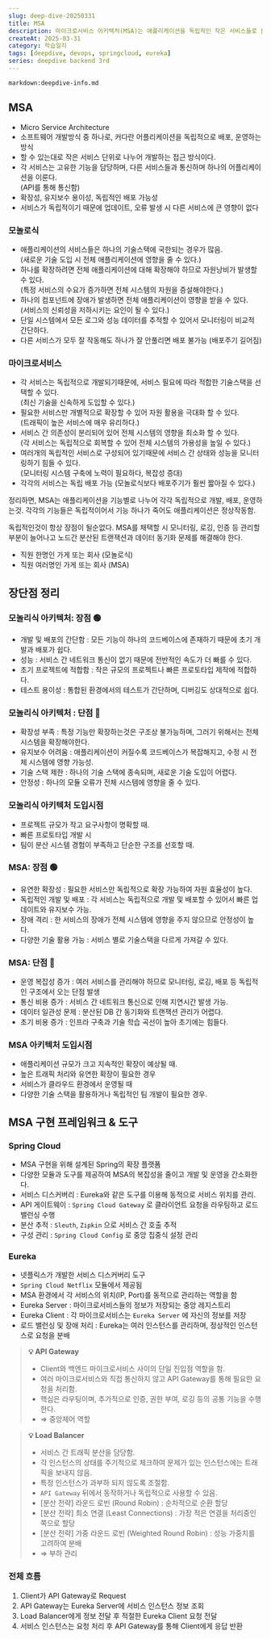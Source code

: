 ```yaml
---
slug: deep-dive-20250331
title: MSA
description: 마이크로서비스 아키텍처(MSA)는 애플리케이션을 독립적인 작은 서비스들로 분리하여 개발, 배포, 운영하는 소프트웨어 설계방식입니다. MSA의 개념과 장단점을 기준으로 모놀리식 아키텍처와 비교해보고, Spring에서 이를 구현하기 위한 프레임워크와 도구를 알아봅니다.
createAt: 2025-03-31
category: 학습일지
tags: [deepdive, devops, springcloud, eureka]
series: deepdive backend 3rd
---
```


`markdown:deepdive-info.md`

## MSA
- Micro Service Architecture
- 소프트웨어 개발방식 중 하나로, 커다란 어플리케이션을 독립적으로 배포, 운영하는 방식
- 할 수 있는대로 작은 서비스 단위로 나누어 개발하는 접근 방식이다.
- 각 서비스는 고유한 기능을 담당하며, 다른 서비스들과 통신하며 하나의 어플리케이션을 이룬다.  
    (API를 통해 통신함)
- 확장성, 유지보수 용이성, 독립적인 배포 가능성
- 서비스가 독립적이기 때문에 업데이트, 오류 발생 시 다른 서비스에 큰 영향이 없다

### 모놀로식
- 애플리케이션의 서비스들은 하나의 기술스택에 국한되는 경우가 많음.  
    (새로운 기술 도입 시 전체 애플리케이션에 영향을 줄 수 있다.)
- 하나를 확장하려면 전체 애플리케이션에 대해 확장해야 하므로 자원낭비가 발생할 수 있다.  
    (특정 서비스의 수요가 증가하면 전체 시스템의 자원을 증설해야한다.)
- 하나의 컴포넌트에 장애가 발생하면 전체 애플리케이션이 영향을 받을 수 있다.  
    (서비스의 신뢰성을 저하시키는 요인이 될 수 있다.)
- 단일 시스템에서 모든 로그와 성능 데이터를 추적할 수 있어서 모니터링이 비교적 간단하다.
- 다른 서비스가 모두 잘 작동해도 하나가 잘 안풀리면 배포 불가능 (배포주기 길어짐)

### 마이크로서비스
- 각 서비스는 독립적으로 개발되기때문에, 서비스 필요에 따라 적합한 기술스택을 선택할 수 있다.  
    (최신 기술을 신속하게 도입할 수 있다.)
- 필요한 서비스만 개별적으로 확장할 수 있어 자원 활용을 극대화 할 수 있다.  
    (트래픽이 높은 서비스에 매우 유리하다.)
- 서비스 간 의존성이 분리되어 있어 전체 시스템의 영향을 최소화 할 수 있다.  
    (각 서비스는 독립적으로 회복할 수 있어 전체 시스템의 가용성을 높일 수 있다.)
- 여러개의 독립적인 서비스로 구성되어 있기때문에 서비스 간 상태와 성능을 모니터링하기 힘들 수 있다.  
    (모니터링 시스템 구축에 노력이 필요하다, 복잡성 증대)
- 각각의 서비스는 독립 배포 가능 (모놀로식보다 배포주기가 훨씬 짧아질 수 있다.)

정리하면, MSA는 애플리케이션을 기능별로 나누어 각각 독립적으로 개발, 배포, 운영하는것.
각각의 기능들은 독립적이어서 기능 하나가 죽어도 애플리케이션은 정상작동함.

독립적인것이 항상 장점이 될순없다. MSA를 채택할 시 모니터링, 로깅, 인증 등 관리할 부분이 늘어나고
노드간 분산된 트랜잭션과 데이터 동기화 문제를 해결해야 한다.

- 직원 한명인 가게 또는 회사 (모놀로식)
- 직원 여러명인 가게 또는 회사 (MSA)

## 장단점 정리

### 모놀리식 아키텍처: 장점 🟢
- 개발 및 배포의 간단함 : 모든 기능이 하나의 코드베이스에 존재하기 때문에 초기 개발과 배포가 쉽다.
- 성능 : 서비스 간 네트워크 통신이 없기 때문에 전반적인 속도가 더 빠를 수 있다.
- 초기 프로젝트에 적합함 : 작은 규모의 프로젝트나 빠른 프로토타입 제작에 적합하다.
- 테스트 용이성 : 통합된 환경에서의 테스트가 간단하며, 디버깅도 상대적으로 쉽다.

### 모놀리식 아키텍처 : 단점 🔴
- 확장성 부족 : 특정 기능만 확장하는것은 구조상 불가능하며, 그러기 위해서는 전체 시스템을 확장해야한다.
- 유지보수 어려움 : 애플리케이션이 커질수록 코드베이스가 복잡해지고, 수정 시 전체 시스템에 영향 가능성.
- 기술 스택 제한 : 하나의 기술 스택에 종속되며, 새로운 기술 도입이 어렵다.
- 안정성 : 하나의 모듈 오류가 전체 시스템에 영향을 줄 수 있다.

### 모놀리식 아키텍처 도입시점
- 프로젝트 규모가 작고 요구사항이 명확할 때.
- 빠른 프로토타입 개발 시
- 팀이 분산 시스템 경험이 부족하고 단순한 구조를 선호할 때.

### MSA: 장점 🟢
- 유연한 확장성 : 필요한 서비스만 독립적으로 확장 가능하여 자원 효율성이 높다.
- 독립적인 개발 및 배포 : 각 서비스는 독립적으로 개발 및 배포할 수 있어서 빠른 업데이트와 유지보수 가능.
- 장애 격리 : 한 서비스의 장애가 전체 시스템에 영향을 주지 않으므로 안정성이 높다.
- 다양한 기술 활용 가능 : 서비스 별로 기술스택을 다르게 가져갈 수 있다.

### MSA: 단점 🔴
- 운영 복잡성 증가 : 여러 서비스를 관리해야 하므로 모니터링, 로깅, 배포 등 독립적인 구조에서 오는 단점 발생
- 통신 비용 증가 : 서비스 간 네트워크 통신으로 인해 지연시간 발생 가능.
- 데이터 일관성 문제 : 분산된 DB 간 동기화와 트랜잭션 관리가 어렵다.
- 초기 비용 증가 : 인프라 구축과 기술 학습 곡선이 높아 초기에는 힘들다.

### MSA 아키텍처 도입시점
- 애플리케이션 규모가 크고 지속적인 확장이 예상될 때.
- 높은 트래픽 처리와 유연한 확장이 필요한 경우
- 서비스가 클라우드 환경에서 운영될 때
- 다양한 기술 스택을 활용하거나 독립적인 팀 개발이 필요한 경우.

## MSA 구현 프레임워크 & 도구

### Spring Cloud
- MSA 구현을 위해 설계된 Spring의 확장 플랫폼
- 다양한 모듈과 도구를 제공하여 MSA의 복잡성을 줄이고 개발 및 운영을 간소화한다.
- 서비스 디스커버리 : Eureka와 같은 도구를 이용해 동적으로 서비스 위치를 관리.
- API 게이트웨이 : `Spring Cloud Gateway` 로 클라이언트 요청을 라우팅하고 로드밸런싱 수행
- 분산 추적 : `Sleuth`, `Zipkin` 으로 서비스 간 호출 추적
- 구성 관리 : `Spring Cloud Config` 로 중앙 집중식 설정 관리

### Eureka
- 넷플릭스가 개발한 서비스 디스커버리 도구
- `Spring Cloud Netflix` 모듈에서 제공됨
- MSA 환경에서 각 서비스의 위치(IP, Port)를 동적으로 관리하는 역할을 함
- Eureka Server : 마이크로서비스들의 정보가 저장되는 중앙 레지스트리
- Eureka Client : 각 마이크로서비스는 `Eureka Server` 에 자신의 정보를 저장
- 로드 밸런싱 및 장애 처리 : Eureka는 여러 인스턴스를 관리하며, 정상적인 인스턴스로 요청을 분배

> **💡 API Gateway**
> - Client와 백엔드 마이크로서비스 사이의 단일 진입점 역할을 함.
> - 여러 마이크로서비스와 직접 통신하지 않고 API Gateway를 통해 필요한 요청을 처리함.
> - 핵심은 라우팅이며, 추가적으로 인증, 권한 부여, 로깅 등의 공통 기능을 수행한다.
> - ⇒ 중앙제어 역할

> **💡 Load Balancer**
> - 서비스 간 트래픽 분산을 담당함.
> - 각 인스턴스의 상태를 주기적으로 체크하여 문제가 있는 인스턴스에는 트래픽을 보내지 않음.
> - 특정 인스턴스가 과부하 되지 않도록 조절함.
> - `API Gateway` 뒤에서 동작하거나 독립적으로 사용할 수 있음.
> - [분산 전략] 라운드 로빈 (Round Robin) : 순차적으로 순환 할당
> - [분산 전략] 최소 연결 (Least Connections) : 가장 적은 연결을 처리중인 쪽으로 할당
> - [분산 전략] 가중 라운드 로빈 (Weighted Round Robin) : 성능 가중치를 고려하여 분배
> - ⇒ 부하 관리

### 전체 흐름
1. Client가 API Gateway로 Request
2. API Gateway는 Eureka Server에 서비스 인스턴스 정보 조회
3. Load Balancer에게 정보 전달 후 적절한 Eureka Client 요청 전달
4. 서비스 인스턴스는 요청 처리 후 API Gateway를 통해 Client에게 응답 반환